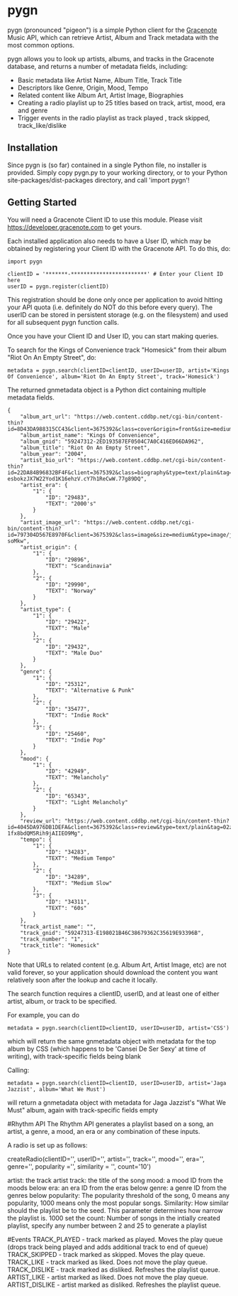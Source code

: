 # pygn

pygn (pronounced "pigeon") is a simple Python client for the <a href="http://www.gracenote.com">Gracenote</a> Music API, which can retrieve Artist, Album and Track metadata with the most common options.

pygn allows you to look up artists, albums, and tracks in the Gracenote database, and returns a number of metadata fields, including:

* Basic metadata like Artist Name, Album Title, Track Title
* Descriptors like Genre, Origin, Mood, Tempo
* Related content like Album Art, Artist Image, Biographies
* Creating a radio playlist up to 25 titles based on track, artist, mood, era and genre
* Trigger events in the radio playlist as track played , track skipped, track_like/dislike
 

## Installation

Since pygn is (so far) contained in a single Python file, no installer is provided. Simply copy pygn.py to your working directory, or to your Python site-packages/dist-packages directory, and call 'import pygn'!

## Getting Started

You will need a Gracenote Client ID to use this module. Please visit https://developer.gracenote.com to get yours.

Each installed application also needs to have a User ID, which may be obtained by registering your Client ID with the Gracenote API. To do this, do:

	import pygn

	clientID = '*******-************************' # Enter your Client ID here
	userID = pygn.register(clientID)

This registration should be done only once per application to avoid hitting your API quota (i.e. definitely do NOT do this before every query). The userID can be stored in persistent storage (e.g. on the filesystem) and used for all subsequent pygn function calls.

Once you have your Client ID and User ID, you can start making queries.

To search for the Kings of Convenience track "Homesick" from their album "Riot On An Empty Street", do:

	metadata = pygn.search(clientID=clientID, userID=userID, artist='Kings Of Convenience', album='Riot On An Empty Street', track='Homesick')

The returned gnmetadata object is a Python dict containing multiple metadata fields.
	
	{
	    "album_art_url": "https://web.content.cddbp.net/cgi-bin/content-thin?id=8D43DA988315CC43&client=3675392&class=cover&origin=front&size=medium&type=image/jpeg&tag=02EtNKHYoxbmX81TvhkE3fi9TqbeRGUtLtq0..8BHgwpPbeO8Qr83xuw", 
	    "album_artist_name": "Kings Of Convenience", 
	    "album_gnid": "59247312-2ED193587EF0504C7A0C416ED66DA962", 
	    "album_title": "Riot On An Empty Street", 
	    "album_year": "2004", 
	    "artist_bio_url": "https://web.content.cddbp.net/cgi-bin/content-thin?id=22DA84B96832BF4F&client=3675392&class=biography&type=text/plain&tag=02UUefhCnS5BJ-esbokzJX7W22Yod1K16ehzV.cY7h1ReCwW.77g89DQ", 
	    "artist_era": {
	        "1": {
	            "ID": "29483", 
	            "TEXT": "2000's"
	        }
	    }, 
	    "artist_image_url": "https://web.content.cddbp.net/cgi-bin/content-thin?id=797304D567E8970F&client=3675392&class=image&size=medium&type=image/jpeg&tag=02pI.mKJmjXrmvZQ6Q18X8klZChtwp7oGtZDaoINl3OcH7owTe-soMkw", 
	    "artist_origin": {
	        "1": {
	            "ID": "29896", 
	            "TEXT": "Scandinavia"
	        }, 
	        "2": {
	            "ID": "29990", 
	            "TEXT": "Norway"
	        }
	    }, 
	    "artist_type": {
	        "1": {
	            "ID": "29422", 
	            "TEXT": "Male"
	        }, 
	        "2": {
	            "ID": "29432", 
	            "TEXT": "Male Duo"
	        }
	    }, 
	    "genre": {
	        "1": {
	            "ID": "25312", 
	            "TEXT": "Alternative & Punk"
	        }, 
	        "2": {
	            "ID": "35477", 
	            "TEXT": "Indie Rock"
	        }, 
	        "3": {
	            "ID": "25460", 
	            "TEXT": "Indie Pop"
	        }
	    }, 
	    "mood": {
	        "1": {
	            "ID": "42949", 
	            "TEXT": "Melancholy"
	        }, 
	        "2": {
	            "ID": "65343", 
	            "TEXT": "Light Melancholy"
	        }
	    }, 
	    "review_url": "https://web.content.cddbp.net/cgi-bin/content-thin?id=4045DA976DB1DEFA&client=3675392&class=review&type=text/plain&tag=02z.AZyq.HafSMqFFd.hLuKZpc.Vz8gOn-1fx8bdQM5Rih9jAIIEO9Mg", 
	    "tempo": {
	        "1": {
	            "ID": "34283", 
	            "TEXT": "Medium Tempo"
	        }, 
	        "2": {
	            "ID": "34289", 
	            "TEXT": "Medium Slow"
	        }, 
	        "3": {
	            "ID": "34311", 
	            "TEXT": "60s"
	        }
	    }, 
	    "track_artist_name": "", 
	    "track_gnid": "59247313-E198021B46C38679362C35619E93396B", 
	    "track_number": "1", 
	    "track_title": "Homesick"
	}
	
Note that URLs to related content (e.g. Album Art, Artist Image, etc) are not valid forever, so your application should download the content you want relatively soon after the lookup and cache it locally.

The search function requires a clientID, userID, and at least one of either artist, album, or track to be specified.

For example, you can do

	metadata = pygn.search(clientID=clientID, userID=userID, artist='CSS')

which will return the same gnmetadata object with metadata for the top album by CSS (which happens to be 'Cansei De Ser Sexy' at time of writing), with track-specific fields being blank

Calling:

	metadata = pygn.search(clientID=clientID, userID=userID, artist='Jaga Jazzist', album='What We Must')

will return a gnmetadata object with metadata for Jaga Jazzist's "What We Must" album, again with track-specific fields empty

#Rhythm API 
The Rhythm API generates a playlist based on a song, an artist, a genre, a mood, an era or any combination of these inputs.

A radio is set up as follows:

createRadio(clientID='', userID='', artist='', track='', mood='', era='', genre='', popularity ='', similarity = '', count='10')

artist: the track artist
track: the title of the song
mood: a mood ID from the moods below
era: an era ID from the eras below
genre: a genre ID from the genres below
popularity: The popularity threshold of the song, 0 means any popularity, 1000 means only the most popular songs. 
Similarity: How similar should the playlist be to the seed. This parameter determines how narrow the playlist is. 1000 set the
count: Number of songs in the intially created playlist, specify any number between 2 and 25 to generate a playlist

#Events 
TRACK_PLAYED - track marked as played. Moves the play queue (drops track being played and adds additional track to end of queue)
TRACK_SKIPPED - track marked as skipped. Moves the play queue.
TRACK_LIKE - track marked as liked. Does not move the play queue.
TRACK_DISLIKE - track marked as disliked. Refreshes the playlist queue.
ARTIST_LIKE - artist marked as liked. Does not move the play queue.
ARTIST_DISLIKE  - artist marked as disliked. Refreshes the playlist queue.


